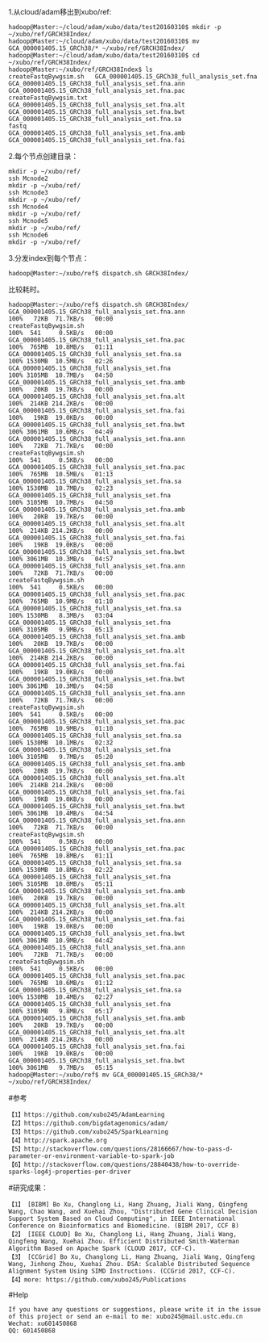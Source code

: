 
1.从cloud/adam移出到xubo/ref:

	hadoop@Master:~/cloud/adam/xubo/data/test20160310$ mkdir -p ~/xubo/ref/GRCH38Index/
	hadoop@Master:~/cloud/adam/xubo/data/test20160310$ mv GCA_000001405.15_GRCh38/* ~/xubo/ref/GRCH38Index/
	hadoop@Master:~/cloud/adam/xubo/data/test20160310$ cd ~/xubo/ref/GRCH38Index/
	hadoop@Master:~/xubo/ref/GRCH38Index$ ls
	createFastqBywgsim.sh   GCA_000001405.15_GRCh38_full_analysis_set.fna      GCA_000001405.15_GRCh38_full_analysis_set.fna.ann  GCA_000001405.15_GRCh38_full_analysis_set.fna.pac
	createFastqBywgsim.txt  GCA_000001405.15_GRCh38_full_analysis_set.fna.alt  GCA_000001405.15_GRCh38_full_analysis_set.fna.bwt  GCA_000001405.15_GRCh38_full_analysis_set.fna.sa
	fastq                   GCA_000001405.15_GRCh38_full_analysis_set.fna.amb  GCA_000001405.15_GRCh38_full_analysis_set.fna.fai


2.每个节点创建目录：

	mkdir -p ~/xubo/ref/
	ssh Mcnode2
	mkdir -p ~/xubo/ref/
	ssh Mcnode3
	mkdir -p ~/xubo/ref/
	ssh Mcnode4
	mkdir -p ~/xubo/ref/
	ssh Mcnode5
	mkdir -p ~/xubo/ref/
	ssh Mcnode6
	mkdir -p ~/xubo/ref/


3.分发index到每个节点：

	hadoop@Master:~/xubo/ref$ dispatch.sh GRCH38Index/

比较耗时。
	
	hadoop@Master:~/xubo/ref$ dispatch.sh GRCH38Index/
	GCA_000001405.15_GRCh38_full_analysis_set.fna.ann                                                                                                            100%   72KB  71.7KB/s   00:00    
	createFastqBywgsim.sh                                                                                                                                        100%  541     0.5KB/s   00:00    
	GCA_000001405.15_GRCh38_full_analysis_set.fna.pac                                                                                                            100%  765MB  10.8MB/s   01:11    
	GCA_000001405.15_GRCh38_full_analysis_set.fna.sa                                                                                                             100% 1530MB  10.5MB/s   02:26    
	GCA_000001405.15_GRCh38_full_analysis_set.fna                                                                                                                100% 3105MB  10.7MB/s   04:50    
	GCA_000001405.15_GRCh38_full_analysis_set.fna.amb                                                                                                            100%   20KB  19.7KB/s   00:00    
	GCA_000001405.15_GRCh38_full_analysis_set.fna.alt                                                                                                            100%  214KB 214.2KB/s   00:00    
	GCA_000001405.15_GRCh38_full_analysis_set.fna.fai                                                                                                            100%   19KB  19.0KB/s   00:00    
	GCA_000001405.15_GRCh38_full_analysis_set.fna.bwt                                                                                                            100% 3061MB  10.6MB/s   04:49    
	GCA_000001405.15_GRCh38_full_analysis_set.fna.ann                                                                                                            100%   72KB  71.7KB/s   00:00    
	createFastqBywgsim.sh                                                                                                                                        100%  541     0.5KB/s   00:00    
	GCA_000001405.15_GRCh38_full_analysis_set.fna.pac                                                                                                            100%  765MB  10.5MB/s   01:13    
	GCA_000001405.15_GRCh38_full_analysis_set.fna.sa                                                                                                             100% 1530MB  10.7MB/s   02:23    
	GCA_000001405.15_GRCh38_full_analysis_set.fna                                                                                                                100% 3105MB  10.7MB/s   04:50    
	GCA_000001405.15_GRCh38_full_analysis_set.fna.amb                                                                                                            100%   20KB  19.7KB/s   00:00    
	GCA_000001405.15_GRCh38_full_analysis_set.fna.alt                                                                                                            100%  214KB 214.2KB/s   00:00    
	GCA_000001405.15_GRCh38_full_analysis_set.fna.fai                                                                                                            100%   19KB  19.0KB/s   00:00    
	GCA_000001405.15_GRCh38_full_analysis_set.fna.bwt                                                                                                            100% 3061MB  10.3MB/s   04:57    
	GCA_000001405.15_GRCh38_full_analysis_set.fna.ann                                                                                                            100%   72KB  71.7KB/s   00:00    
	createFastqBywgsim.sh                                                                                                                                        100%  541     0.5KB/s   00:00    
	GCA_000001405.15_GRCh38_full_analysis_set.fna.pac                                                                                                            100%  765MB  10.9MB/s   01:10    
	GCA_000001405.15_GRCh38_full_analysis_set.fna.sa                                                                                                             100% 1530MB   8.3MB/s   03:04    
	GCA_000001405.15_GRCh38_full_analysis_set.fna                                                                                                                100% 3105MB   9.9MB/s   05:13    
	GCA_000001405.15_GRCh38_full_analysis_set.fna.amb                                                                                                            100%   20KB  19.7KB/s   00:00    
	GCA_000001405.15_GRCh38_full_analysis_set.fna.alt                                                                                                            100%  214KB 214.2KB/s   00:00    
	GCA_000001405.15_GRCh38_full_analysis_set.fna.fai                                                                                                            100%   19KB  19.0KB/s   00:00    
	GCA_000001405.15_GRCh38_full_analysis_set.fna.bwt                                                                                                            100% 3061MB  10.3MB/s   04:58    
	GCA_000001405.15_GRCh38_full_analysis_set.fna.ann                                                                                                            100%   72KB  71.7KB/s   00:00    
	createFastqBywgsim.sh                                                                                                                                        100%  541     0.5KB/s   00:00    
	GCA_000001405.15_GRCh38_full_analysis_set.fna.pac                                                                                                            100%  765MB  10.9MB/s   01:10    
	GCA_000001405.15_GRCh38_full_analysis_set.fna.sa                                                                                                             100% 1530MB  10.1MB/s   02:32    
	GCA_000001405.15_GRCh38_full_analysis_set.fna                                                                                                                100% 3105MB   9.7MB/s   05:20    
	GCA_000001405.15_GRCh38_full_analysis_set.fna.amb                                                                                                            100%   20KB  19.7KB/s   00:00    
	GCA_000001405.15_GRCh38_full_analysis_set.fna.alt                                                                                                            100%  214KB 214.2KB/s   00:00    
	GCA_000001405.15_GRCh38_full_analysis_set.fna.fai                                                                                                            100%   19KB  19.0KB/s   00:00    
	GCA_000001405.15_GRCh38_full_analysis_set.fna.bwt                                                                                                            100% 3061MB  10.4MB/s   04:54    
	GCA_000001405.15_GRCh38_full_analysis_set.fna.ann                                                                                                            100%   72KB  71.7KB/s   00:00    
	createFastqBywgsim.sh                                                                                                                                        100%  541     0.5KB/s   00:00    
	GCA_000001405.15_GRCh38_full_analysis_set.fna.pac                                                                                                            100%  765MB  10.8MB/s   01:11    
	GCA_000001405.15_GRCh38_full_analysis_set.fna.sa                                                                                                             100% 1530MB  10.8MB/s   02:22    
	GCA_000001405.15_GRCh38_full_analysis_set.fna                                                                                                                100% 3105MB  10.0MB/s   05:11    
	GCA_000001405.15_GRCh38_full_analysis_set.fna.amb                                                                                                            100%   20KB  19.7KB/s   00:00    
	GCA_000001405.15_GRCh38_full_analysis_set.fna.alt                                                                                                            100%  214KB 214.2KB/s   00:00    
	GCA_000001405.15_GRCh38_full_analysis_set.fna.fai                                                                                                            100%   19KB  19.0KB/s   00:00    
	GCA_000001405.15_GRCh38_full_analysis_set.fna.bwt                                                                                                            100% 3061MB  10.9MB/s   04:42    
	GCA_000001405.15_GRCh38_full_analysis_set.fna.ann                                                                                                            100%   72KB  71.7KB/s   00:00    
	createFastqBywgsim.sh                                                                                                                                        100%  541     0.5KB/s   00:00    
	GCA_000001405.15_GRCh38_full_analysis_set.fna.pac                                                                                                            100%  765MB  10.6MB/s   01:12    
	GCA_000001405.15_GRCh38_full_analysis_set.fna.sa                                                                                                             100% 1530MB  10.4MB/s   02:27    
	GCA_000001405.15_GRCh38_full_analysis_set.fna                                                                                                                100% 3105MB   9.8MB/s   05:17    
	GCA_000001405.15_GRCh38_full_analysis_set.fna.amb                                                                                                            100%   20KB  19.7KB/s   00:00    
	GCA_000001405.15_GRCh38_full_analysis_set.fna.alt                                                                                                            100%  214KB 214.2KB/s   00:00    
	GCA_000001405.15_GRCh38_full_analysis_set.fna.fai                                                                                                            100%   19KB  19.0KB/s   00:00    
	GCA_000001405.15_GRCh38_full_analysis_set.fna.bwt                                                                                                            100% 3061MB   9.7MB/s   05:15    
	hadoop@Master:~/xubo/ref$ mv GCA_000001405.15_GRCh38/* ~/xubo/ref/GRCH38Index/


#参考

	【1】https://github.com/xubo245/AdamLearning
	【2】https://github.com/bigdatagenomics/adam/ 
	【3】https://github.com/xubo245/SparkLearning
	【4】http://spark.apache.org
	【5】http://stackoverflow.com/questions/28166667/how-to-pass-d-parameter-or-environment-variable-to-spark-job  
	【6】http://stackoverflow.com/questions/28840438/how-to-override-sparks-log4j-properties-per-driver

		
#研究成果：

	【1】 [BIBM] Bo Xu, Changlong Li, Hang Zhuang, Jiali Wang, Qingfeng Wang, Chao Wang, and Xuehai Zhou, "Distributed Gene Clinical Decision Support System Based on Cloud Computing", in IEEE International Conference on Bioinformatics and Biomedicine. (BIBM 2017, CCF B)
	【2】 [IEEE CLOUD] Bo Xu, Changlong Li, Hang Zhuang, Jiali Wang, Qingfeng Wang, Xuehai Zhou. Efficient Distributed Smith-Waterman Algorithm Based on Apache Spark (CLOUD 2017, CCF-C).
	【3】 [CCGrid] Bo Xu, Changlong Li, Hang Zhuang, Jiali Wang, Qingfeng Wang, Jinhong Zhou, Xuehai Zhou. DSA: Scalable Distributed Sequence Alignment System Using SIMD Instructions. (CCGrid 2017, CCF-C).
	【4】more: https://github.com/xubo245/Publications
	
#Help

	If you have any questions or suggestions, please write it in the issue of this project or send an e-mail to me: xubo245@mail.ustc.edu.cn
	Wechat: xu601450868
	QQ: 601450868
	